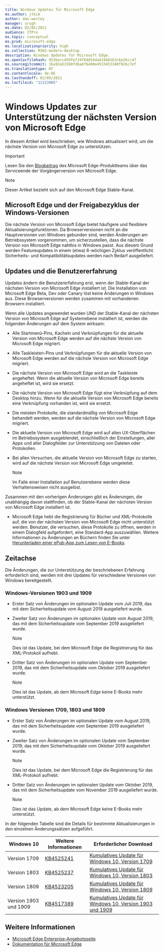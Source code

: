 ```yaml
---
title: Windows Updates für Microsoft Edge
ms.author: jtkim
author: dan-wesley
manager: srugh
ms.date: 02/05/2021
audience: ITPro
ms.topic: conceptual
ms.prod: microsoft-edge
ms.localizationpriority: high
ms.collection: M365-modern-desktop
description: Windows Updates für Microsoft Edge.
ms.openlocfilehash: 953becc459fe729f84d54da419481b3c6e26cc47
ms.sourcegitcommit: 16a92a51560fdba6f6480e4533453348f026c7ef
ms.translationtype: HT
ms.contentlocale: de-DE
ms.lasthandoff: 02/05/2021
ms.locfileid: "11313905"
---
```

# Windows Updates zur Unterstützung der nächsten Version von Microsoft Edge

In diesem Artikel wird beschrieben, wie Windows aktualisiert wird, um die nächste Version von Microsoft Edge zu unterstützen.

> [!IMPORTANT]
> Lesen Sie den [Blogbeitrag](https://aka.ms/EdgeLegacyEOS) des Microsoft Edge-Produktteams über das Serviceende der Vorgängerversion von Microsoft Edge.

> [!NOTE]
> Dieser Artikel bezieht sich auf den Microsoft Edge Stable-Kanal.

## Microsoft Edge und der Freigabezyklus der Windows-Versionen

Die nächste Version von Microsoft Edge bietet häufigere und flexiblere Aktualisierungsfunktionen. Da Browserversionen nicht an die Hauptversionen von Windows gebunden sind, werden Änderungen am Betriebssystem vorgenommen, um sicherzustellen, dass die nächste Version von Microsoft Edge nahtlos in Windows passt. Aus diesem Grund werden Featureupdates in einem (etwa) 6-wöchigen Zyklus veröffentlicht. Sicherheits- und Kompatibilitätsupdates werden nach Bedarf ausgeliefert.

## Updates und die Benutzererfahrung

Updates ändern die Benutzererfahrung erst, wenn der Stable-Kanal der nächsten Version von Microsoft Edge installiert ist. Die Installation von Microsoft Edge Beta, Dev oder Canary löst keine Änderungen in Windows aus. Diese Browserversionen werden zusammen mit vorhandenen Browsern installiert.

Wenn alle Updates angewendet wurden UND der Stable-Kanal der nächsten Version von Microsoft Edge auf Systemebene installiert ist, werden die folgenden Änderungen auf dem System wirksam:

- Alle Startmenü-Pins, Kacheln und Verknüpfungen für die aktuelle Version von Microsoft Edge werden auf die nächste Version von Microsoft Edge migriert.
- Alle Taskleisten-Pins und Verknüpfungen für die aktuelle Version von Microsoft Edge werden auf die nächste Version von Microsoft Edge migriert.
- Die nächste Version von Microsoft Edge wird an die Taskleiste angeheftet. Wenn die aktuelle Version von Microsoft Edge bereits angeheftet ist, wird sie ersetzt.
- Die nächste Version von Microsoft Edge fügt eine Verknüpfung auf dem Desktop hinzu. Wenn für die aktuelle Version von Microsoft Edge bereits eine Verknüpfung vorhanden ist, wird sie ersetzt.
- Die meisten Protokolle, die standardmäßig von Microsoft Edge behandelt werden, werden auf die nächste Version von Microsoft Edge migriert.
- Die aktuelle Version von Microsoft Edge wird auf allen UX-Oberflächen im Betriebssystem ausgeblendet, einschließlich der Einstellungen, aller Apps und aller Dialogfelder zur Unterstützung von Dateien oder Protokollen.
- Bei allen Versuchen, die aktuelle Version von Microsoft Edge zu starten, wird auf die nächste Version von Microsoft Edge umgeleitet.

  > [!NOTE]
  > Im Falle einer Installation auf Benutzerebene werden diese Verhaltensweisen nicht ausgelöst.

Zusammen mit den vorherigen Änderungen gibt es Änderungen, die unabhängig davon stattfinden, ob der Stable-Kanal der nächsten Version von Microsoft Edge installiert ist.

- Microsoft Edge hebt die Registrierung für Bücher und XML-Protokolle auf, die von der nächsten Version von Microsoft Edge nicht unterstützt werden. Benutzer, die versuchen, diese Protokolle zu öffnen, werden in einem Dialogfeld aufgefordert, eine Standard-App auszuwählen. Weitere Informationen zu Änderungen an Büchern finden Sie unter [Herunterladen einer ePub-App zum Lesen von E-Books](https://nam06.safelinks.protection.outlook.com/?url=https%3A%2F%2Fsupport.microsoft.com%2Fhelp%2F4517840&data=02%7C01%7Cv-danwes%40microsoft.com%7Cc9f8571b880549c30fcf08d72be5eaf9%7C72f988bf86f141af91ab2d7cd011db47%7C1%7C0%7C637026138803983526&sdata=qtb3DvVZQ6H%2FFXnBievkl%2B%2BngAQXwl340PcH8kRc3y4%3D&reserved=0).

## Zeitachse

Die Änderungen, die zur Unterstützung der beschriebenen Erfahrung erforderlich sind, werden mit drei Updates für verschiedene Versionen von Windows bereitgestellt.

### Windows-Versionen 1903 und 1909

- Erster Satz von Änderungen im optionalen Update vom Juli 2019, das mit dem Sicherheitsupdate vom August 2019 ausgeliefert wurde.
- Zweiter Satz von Änderungen im optionalen Update vom August 2019, das mit dem Sicherheitsupdate vom September 2019 ausgeliefert wurde.

  > [!NOTE]
  > Dies ist das Update, bei dem Microsoft Edge die Registrierung für das XML-Protokoll aufhebt.

- Dritter Satz von Änderungen im optionalen Update vom September 2019, das mit dem Sicherheitsupdate vom Oktober 2019 ausgeliefert wurde.

  > [!NOTE]
  > Dies ist das Update, ab dem Microsoft Edge keine E-Books mehr unterstützt.

### Windows Versionen 1709, 1803 und 1809

- Erster Satz von Änderungen im optionalen Update vom August 2019, das mit dem Sicherheitsupdate vom September 2019 ausgeliefert wurde.
- Zweiter Satz von Änderungen im optionalen Update vom September 2019, das mit dem Sicherheitsupdate vom Oktober 2019 ausgeliefert wurde.

  > [!NOTE]
  > Dies ist das Update, bei dem Microsoft Edge die Registrierung für das XML-Protokoll aufhebt.

- Dritter Satz von Änderungen im optionalen Update vom Oktober 2019, das mit dem Sicherheitsupdate vom November 2019 ausgeliefert wurde.

  > [!NOTE]
  > Dies ist das Update, ab dem Microsoft Edge keine E-Books mehr unterstützt.

In der folgenden Tabelle sind die Details für bestimmte Aktualisierungen in den einzelnen Änderungssätzen aufgeführt.

| Windows 10 | Weitere Informationen | Erforderlicher Download |
|--|--|--|
| Version 1709 | [KB4525241](https://support.microsoft.com/help/4525241/windows-10-update-kb4525241) | [Kumulatives Update für Windows 10, Version 1709](https://www.catalog.update.microsoft.com/Search.aspx?q=4525241) |
| Version 1803  | [KB4525237](https://support.microsoft.com/help/4525237/windows-10-update-kb4525237) | [Kumulatives Update für Windows 10, Version 1803](https://www.catalog.update.microsoft.com/Search.aspx?q=KB4525237) |
| Version 1809  | [KB4523205](https://support.microsoft.com/help/4523205/windows-10-update-kb4523205) | [Kumulatives Update für Windows 10, Version 1809](https://www.catalog.update.microsoft.com/Search.aspx?q=4523205) |
| Version 1903 und 1909 |[KB4517389](https://support.microsoft.com/help/4517389/windows-10-update-kb4517389)  | [Kumulatives Update für Windows 10, Version 1903 und 1909](https://www.catalog.update.microsoft.com/Search.aspx?q=4517389) |

## Weitere Informationen

- [Microsoft Edge Enterprise-Angebotsseite](https://aka.ms/EdgeEnterprise)
- [Dokumentation für Microsoft Edge](https://docs.microsoft.com/DeployEdge/)
